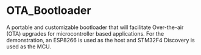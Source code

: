 # OTA_Bootloader
A portable and customizable bootloader that will facilitate Over-the-air (OTA) upgrades for microcontroller based applications. For the demonstration, an ESP8266 is used as the host and STM32F4 Discovery is used as the MCU.
